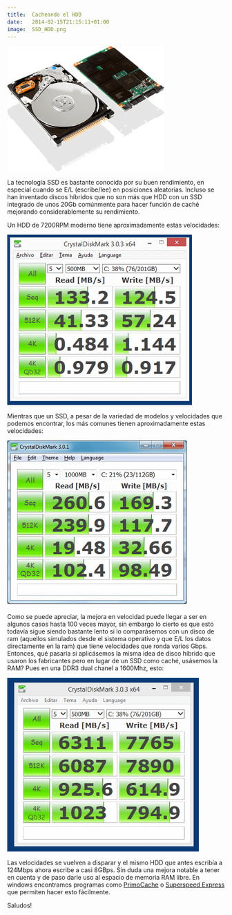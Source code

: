 ```yaml
---
title:  Cacheando el HDD
date:   2014-02-15T21:15:11+01:00
image:  SSD_HDD.png
---
```

![HDD](SSD_HDD.png)

La tecnología SSD es bastante conocida por su buen rendimiento, en especial cuando se E/L (escribe/lee) en posiciones aleatorias. Incluso se han inventado discos híbridos que no son más que HDD con un SSD integrado de unos 20Gb comúnmente para hacer función de caché mejorando considerablemente su rendimiento.

Un HDD de 7200RPM moderno tiene aproximadamente estas velocidades:

![HDD Benchmark](HDD-7200rpm-sin-cachear.png)

Mientras que un SSD, a pesar de la variedad de modelos y velocidades que podemos encontrar, los más comunes tienen aproximadamente estas velocidades:

![SSD Benchmark](ssd.png)

Como se puede apreciar, la mejora en velocidad puede llegar a ser en algunos casos hasta 100 veces mayor, sin embargo lo cierto es que esto todavía sigue siendo bastante lento si lo comparásemos con un disco de ram (aquellos simulados desde el sistema operativo y que E/L los datos directamente en la ram) que tiene velocidades que ronda varios Gbps. Entonces, qué pasaría si aplicásemos la misma idea de disco híbrido que usaron los fabricantes pero en lugar de un SSD como caché, usásemos la RAM? Pues en una DDR3 dual chanel a 1600Mhz, esto:

![RAM cached HDD Benchmark](HDD-7200rpm-cacheado.png)

Las velocidades se vuelven a disparar y el mismo HDD que antes escribía a 124Mbps ahora escribe a casi 8GBps. Sin duda una mejora notable a tener en cuenta y de paso darle uso al espacio de memoria RAM libre. En windows encontramos programas como [PrimoCache](http://www.romexsoftware.com/en-us/primo-cache/index.html) o [Superspeed Express](http://www.superspeed.com/desktop/supercache.php) que permiten hacer esto fácilmente.

Saludos!